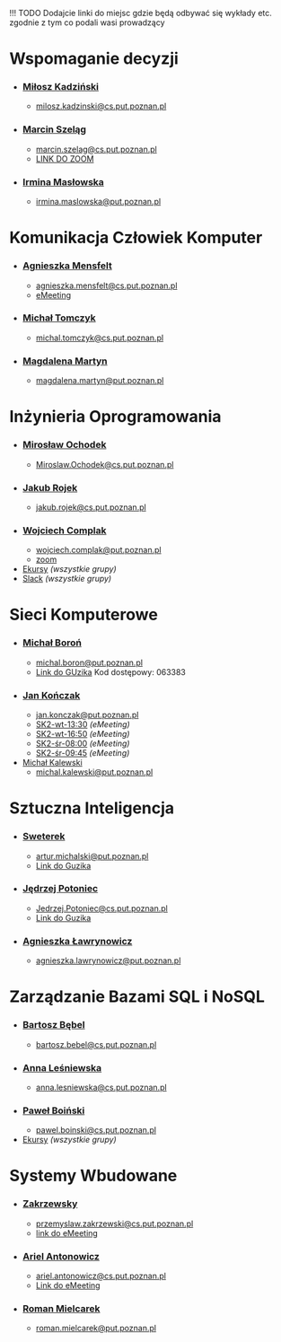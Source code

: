 !!! TODO
    Dodajcie linki do miejsc gdzie będą odbywać się wykłady etc. zgodnie z tym co podali wasi prowadzący

# Wspomaganie decyzji
- ### [Miłosz Kadziński](http://www.cs.put.poznan.pl/mkadzinski/wd/) 
    - milosz.kadzinski@cs.put.poznan.pl
- ### [Marcin Szeląg](http://www.cs.put.poznan.pl/mszelag/Teaching/teaching.html) 
    - marcin.szelag@cs.put.poznan.pl 
    - [LINK DO ZOOM](https://us02web.zoom.us/j/6058330707?pwd=RUxNcUN6Y3g3eUxydnBNK2d6VE5HZz09&fbclid=IwAR0M7Kux1lQD9cr-aCd6B-97gQjszb7WhxaAMeYyNgBfZR8XC-SrpCra7Xo#success)
- ### [Irmina Masłowska](http://www.cs.put.poznan.pl/imaslowska/wd/) 
    - irmina.maslowska@put.poznan.pl

# Komunikacja Człowiek Komputer
- ### [Agnieszka Mensfelt](https://www.cs.put.poznan.pl/amensfelt/komunikacja-czlowiek-komputer/) 
    - agnieszka.mensfelt@cs.put.poznan.pl
    - [eMeeting](https://emeeting.put.poznan.pl/eMeeting/agn-krm-roz)
- ### [Michał Tomczyk](http://www.cs.put.poznan.pl/mtomczyk/index.php/kck-zasady-oceniania/) 
    - michal.tomczyk@cs.put.poznan.pl
- ### [Magdalena Martyn]() 
    - magdalena.martyn@put.poznan.pl 

# Inżynieria Oprogramowania
- ### [Mirosław Ochodek]() 
    - Miroslaw.Ochodek@cs.put.poznan.pl
- ### [Jakub Rojek](http://www.cs.put.poznan.pl/jrojek/io1.html) 
    - jakub.rojek@cs.put.poznan.pl
- ### [Wojciech Complak]() 
    - wojciech.complak@put.poznan.pl
    - [zoom](https://us02web.zoom.us/j/88179740153?pwd=a2VYbFN1NWhLNk9kT1BDVnVTUVhsUT09)
- [Ekursy]( https://ekursy.put.poznan.pl/course/view.php?id=3561 ) *(wszystkie grupy)*
- [Slack]( https://app.slack.com/client/T01C6UG431P/C01BUG27F6F )  *(wszystkie grupy)*

# Sieci Komputerowe
- ### [Michał Boroń](http://www.cs.put.poznan.pl/mboron/sk2.html) 
    - michal.boron@put.poznan.pl 
    - [Link do GUzika](https://emeeting.put.poznan.pl/eMeeting/mic-pqf-skz ) Kod dostępowy: 063383
- ### [Jan Kończak](http://www.cs.put.poznan.pl/jkonczak/sk2)  
    - jan.konczak@put.poznan.pl
    - [SK2-wt-13:30](https://emeeting.put.poznan.pl/eMeeting/jan-4xx-mh8) *(eMeeting)*
    - [SK2-wt-16:50](https://emeeting.put.poznan.pl/eMeeting/jan-no6-gxz) *(eMeeting)*
    - [SK2-śr-08:00](https://emeeting.put.poznan.pl/eMeeting/jan-h6m-n62) *(eMeeting)*
    - [SK2-śr-09:45](https://emeeting.put.poznan.pl/eMeeting/jan-550-oy9) *(eMeeting)*
- [Michał Kalewski](http://www.cs.put.poznan.pl/mkalewski/documents/sk.php)  
    - michal.kalewski@put.poznan.pl 

# Sztuczna Inteligencja
- ### [Sweterek](http://www.cs.put.poznan.pl/amichalski/si.dzienne/index.html)
    - artur.michalski@put.poznan.pl
    - [Link do Guzika](https://moodle.put.poznan.pl/mod/bigbluebuttonbn/view.php?id=120740)
- ### [Jędrzej Potoniec](http://www.cs.put.poznan.pl/jpotoniec/?page_id=12)  
    - Jedrzej.Potoniec@cs.put.poznan.pl
    - [Link do Guzika](https://moodle.put.poznan.pl/mod/bigbluebuttonbn/view.php?id=120738)
- ### [Agnieszka Ławrynowicz](http://www.cs.put.poznan.pl/si/) 
    - agnieszka.lawrynowicz@put.poznan.pl

# Zarządzanie Bazami SQL i NoSQL
- ### [Bartosz Bębel](http://www.cs.put.poznan.pl/bbebel)  
    - bartosz.bebel@cs.put.poznan.pl
- ### [Anna Leśniewska](http://www.cs.put.poznan.pl/alesniewska)  
    - anna.lesniewska@cs.put.poznan.pl
- ### [Paweł Boiński](http://www.cs.put.poznan.pl/pboinski)  
    - pawel.boinski@cs.put.poznan.pl
- [Ekursy](https://ekursy.put.poznan.pl/course/view.php?id=4476) *(wszystkie grupy)*


# Systemy Wbudowane
- ### [Zakrzewsky](http://www.cs.put.poznan.pl/pzakrzewski/sw.html) 
    - przemyslaw.zakrzewski@cs.put.poznan.pl
    - [link do eMeeting](https://emeeting.put.poznan.pl/eMeeting/prz-uvy-8ph)
- ### [Ariel Antonowicz](http://www.cs.put.poznan.pl/aantonowicz/sw.html) 
    - ariel.antonowicz@cs.put.poznan.pl
    - [Link do eMeeting](https://emeeting.put.poznan.pl/eMeeting/ari-dtv-jav)
- ### [Roman Mielcarek]() 
    - roman.mielcarek@put.poznan.pl 
